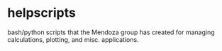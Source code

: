 # helpscripts

bash/python scripts that the Mendoza group has created for managing calculations, plotting, and misc. applications.
